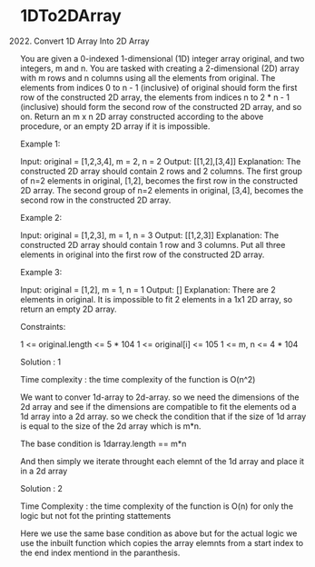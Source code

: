 # 1DTo2DArray
2022. Convert 1D Array Into 2D Array

You are given a 0-indexed 1-dimensional (1D) integer array original, and two integers, m and n. 
You are tasked with creating a 2-dimensional (2D) array with  m rows and n columns using all the elements from original.
The elements from indices 0 to n - 1 (inclusive) of original should form the first row of the constructed 2D array, 
the elements from indices n to 2 * n - 1 (inclusive) should form the second row of the constructed 2D array, and so on.
Return an m x n 2D array constructed according to the above procedure, or an empty 2D array if it is impossible.

Example 1:

Input: original = [1,2,3,4], m = 2, n = 2
Output: [[1,2],[3,4]]
Explanation: The constructed 2D array should contain 2 rows and 2 columns.
The first group of n=2 elements in original, [1,2], becomes the first row in the constructed 2D array.
The second group of n=2 elements in original, [3,4], becomes the second row in the constructed 2D array.

Example 2:

Input: original = [1,2,3], m = 1, n = 3
Output: [[1,2,3]]
Explanation: The constructed 2D array should contain 1 row and 3 columns.
Put all three elements in original into the first row of the constructed 2D array.

Example 3:

Input: original = [1,2], m = 1, n = 1
Output: []
Explanation: There are 2 elements in original.
It is impossible to fit 2 elements in a 1x1 2D array, so return an empty 2D array.
 
Constraints:

1 <= original.length <= 5 * 104
1 <= original[i] <= 105
1 <= m, n <= 4 * 104

Solution : 1

Time complexity :
    the time complexity of the function is O(n^2)

We want to conver 1d-array to 2d-array. so we need the dimensions of the 2d array and see if the dimensions are compatible to 
fit the elements od a 1d array into a 2d array. so we check the condition that if the size of 1d array is equal to the size of the 2d array which 
is m*n.

The base condition is 1darray.length == m*n 

And then simply we iterate throught each elemnt of the 1d array and place it in a 2d array

Solution : 2

Time Complexity :
    the time complexity of the function is O(n) for only the logic but not fot the printing stattements

Here we use the same base condition as above but for the actual logic we use the inbuilt function which copies the array elemnts 
from a start index to the end index mentiond in the paranthesis.
